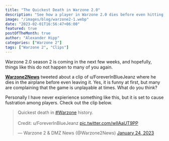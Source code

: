 ```yaml
---
title: "The Quickest Death in Warzone 2.0"
description: "See how a player in Warzone 2.0 dies before even hitting the ground."
image: "/images/blog/warzone2-1.webp"
date: "2023-02-01T16:56:47+06:00"
featured: true
postOfTheMonth: true
author: "Alexander Hipp"
categories: ["Warzone 2"]
tags: ["Warzone 2", "Clips"]
---
```


Warzone 2.0 season 2 is coming in the next few weeks, and hopefully, things like this do not happen to many of you again.

[**Warzone2News**](https://twitter.com/Warzone2News) tweeted about a clip of u/ForeverInBlueJeanz where he dies in the airplane before even leaving it. Yes, it is funny at first, but many are complaining that the game is unplayable at times. What do you think?

Personally I have never expierience something like this, but it is set to cause fustration among players. Check out the clip below.

<blockquote class="twitter-tweet"><p lang="en" dir="ltr">Quickest death in <a href="https://twitter.com/hashtag/Warzone?src=hash&amp;ref_src=twsrc%5Etfw">#Warzone</a> history.<br><br>Credit: u/ForeverInBlueJeanz <a href="https://t.co/wIIAaUT9PP">pic.twitter.com/wIIAaUT9PP</a></p>&mdash; Warzone 2 &amp; DMZ News (@Warzone2News) <a href="https://twitter.com/Warzone2News/status/1617990115720335360?ref_src=twsrc%5Etfw">January 24, 2023</a></blockquote> <script async src="https://platform.twitter.com/widgets.js" charset="utf-8"></script>
